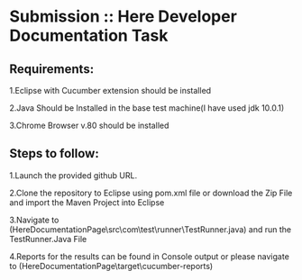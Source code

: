 # Submission :: Here Developer Documentation Task

## Requirements:

1.Eclipse with Cucumber extension should be installed

2.Java Should be Installed in the base test machine(I have used jdk 10.0.1)

3.Chrome Browser v.80 should be installed
  
## Steps to follow:
1.Launch the provided github URL.

2.Clone the repository to Eclipse using pom.xml file or download the Zip File and import the Maven Project into Eclipse

3.Navigate to (HereDocumentationPage\src\com\test\runner\TestRunner.java) and run the TestRunner.Java File

4.Reports for the results can be found in Console output or please navigate to (HereDocumentationPage\target\cucumber-reports)
